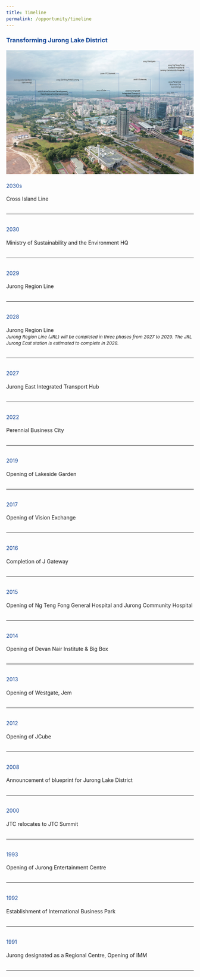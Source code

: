 ```yaml
---
title: Timeline
permalink: /opportunity/timeline
---
```

<h3 style="color:#124596; font-weight:bold;">Transforming Jurong Lake District</h3>

![Alt text for image on Isomer site](/images/mapJLD-01.png)

<h4 style="color:#124596; font-weight:normal;">2030s</h4>
Cross Island Line

<hr style="margin:2rem 0;">

<h4 style="color:#124596; font-weight:normal;margin-top: 10px;">2030</h4>
Ministry of Sustainability and the Environment HQ

<hr style="margin:2rem 0;">

<h4 style="color:#124596; font-weight:normal;margin-top: 10px;">2029</h4>
Jurong Region Line

<hr style="margin:2rem 0;">

<h4 style="color:#124596; font-weight:normal;margin-top: 10px;">2028</h4>
Jurong Region Line
 <br> <span style="font-size:12px; font-style:italic;">Jurong Region Line (JRL) will be completed in three phases from 2027 to 2029. The JRL Jurong East station is estimated to complete in 2028.</span>
 
<hr style="margin:2rem 0;">


<h4 style="color:#124596; font-weight:normal;margin-top: 10px;">2027</h4>
Jurong East Integrated Transport Hub

<hr style="margin:2rem 0;">

<h4 style="color:#124596; font-weight:normal;margin-top: 10px;">2022</h4>
Perennial Business City

<hr style="margin:2rem 0;">

<h4 style="color:#124596; font-weight:normal;margin-top: 10px;">2019</h4>
Opening of Lakeside Garden

<hr style="margin:2rem 0;">

<h4 style="color:#124596; font-weight:normal;margin-top: 10px;">2017</h4>
Opening of Vision Exchange

<hr style="margin:2rem 0;">

<h4 style="color:#124596; font-weight:normal;margin-top: 10px;">2016</h4>
Completion of J Gateway

<hr style="margin:2rem 0;">

<h4 style="color:#124596; font-weight:normal;margin-top: 10px;">2015</h4>
Opening of Ng Teng Fong General Hospital and Jurong Community Hospital

<hr style="margin:2rem 0;">

<h4 style="color:#124596; font-weight:normal;margin-top: 10px;">2014</h4>
Opening of Devan Nair Institute &amp; Big Box

<hr style="margin:2rem 0;">

<h4 style="color:#124596; font-weight:normal;margin-top: 10px;">2013</h4>
Opening of Westgate, Jem 

<hr style="margin:2rem 0;">

<h4 style="color:#124596; font-weight:normal;margin-top: 10px;">2012</h4>
Opening of JCube

<hr style="margin:2rem 0;">

<h4 style="color:#124596; font-weight:normal;margin-top: 10px;">2008</h4>
Announcement of blueprint for Jurong Lake District

<hr style="margin:2rem 0;">

<h4 style="color:#124596; font-weight:normal;margin-top: 10px;">2000</h4>
JTC relocates to JTC Summit

<hr style="margin:2rem 0;">

<h4 style="color:#124596; font-weight:normal;margin-top: 10px;">1993</h4>
Opening of Jurong Entertainment Centre

<hr style="margin:2rem 0;">

<h4 style="color:#124596; font-weight:normal;margin-top: 10px;">1992</h4>
Establishment of International Business Park

<hr style="margin:2rem 0;">

<h4 style="color:#124596; font-weight:normal;margin-top: 10px;">1991</h4>
Jurong designated as a Regional Centre, Opening of IMM

<hr style="margin:2rem 0;">

<!-- add each new timeline segment 
<h4 style="color:#124596; font-weight:normal;margin-top: 10px;">YEAR</h4>
TIMELINE EVENT

<hr style="margin:2rem 0;">
-->